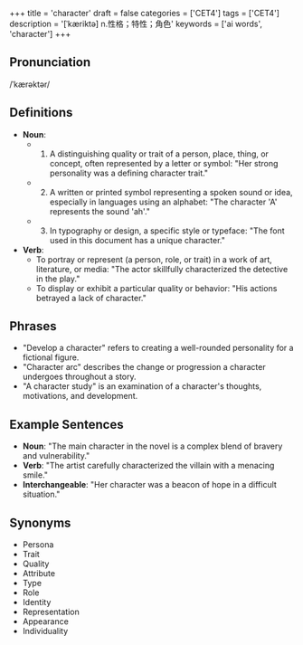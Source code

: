 +++
title = 'character'
draft = false
categories = ['CET4']
tags = ['CET4']
description = '[ˈkæriktə] n.性格；特性；角色'
keywords = ['ai words', 'character']
+++

## Pronunciation
/ˈkærəktər/

## Definitions
- **Noun**: 
  - 1. A distinguishing quality or trait of a person, place, thing, or concept, often represented by a letter or symbol: "Her strong personality was a defining character trait."
  - 2. A written or printed symbol representing a spoken sound or idea, especially in languages using an alphabet: "The character 'A' represents the sound 'ah'."
  - 3. In typography or design, a specific style or typeface: "The font used in this document has a unique character."
- **Verb**: 
  - To portray or represent (a person, role, or trait) in a work of art, literature, or media: "The actor skillfully characterized the detective in the play."
  - To display or exhibit a particular quality or behavior: "His actions betrayed a lack of character."

## Phrases
- "Develop a character" refers to creating a well-rounded personality for a fictional figure.
- "Character arc" describes the change or progression a character undergoes throughout a story.
- "A character study" is an examination of a character's thoughts, motivations, and development.

## Example Sentences
- **Noun**: "The main character in the novel is a complex blend of bravery and vulnerability."
- **Verb**: "The artist carefully characterized the villain with a menacing smile."
- **Interchangeable**: "Her character was a beacon of hope in a difficult situation."

## Synonyms
- Persona
- Trait
- Quality
- Attribute
- Type
- Role
- Identity
- Representation
- Appearance
- Individuality
